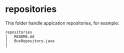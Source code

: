 # repositories

This folder handle applcation repositories, for example:

```
repositories
│   README.md
│   BusRepository.java
│
```